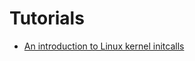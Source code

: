 # Tutorials

* [An introduction to Linux kernel initcalls](https://www.collabora.com/news-and-blog/blog/2020/07/14/introduction-to-linux-kernel-initcalls/)

